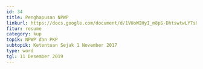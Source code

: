 ```yaml
---
id: 34
title: Penghapusan NPWP
linkurl: https://docs.google.com/document/d/1VUoWIHyI_m8pS-DhtswtwLY7sOdT_y5D9yx-hrT8YaY/edit?usp=drivesdk
fitur: resume
category: kup
topik: NPWP dan PKP
subtopik: Ketentuan Sejak 1 November 2017
type: word
tgl: 11 Desember 2019
---
```

